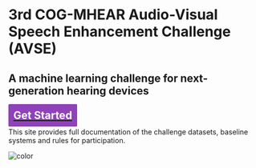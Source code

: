 <!-- _coverpage.md -->

<!-- ![logo](_media/icon.svg) -->

# 3rd COG-MHEAR Audio-Visual Speech Enhancement Challenge (AVSE)
## A machine learning challenge for next-generation hearing devices  

## [<span style="color:white;background: #8f42b9;padding: 10px;line-height: 15px;border-radius:2px;">Get Started</span>](/docs#getting-started)

This site provides full documentation of the challenge datasets, baseline systems and rules for participation.

![color](#f0f0f0)